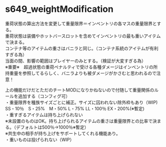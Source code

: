 # s649_weightModification
重荷状態の算出方法を変更して重量限界＝インベントリの各マスの重量限界とする。  
重荷状態は装備やホットバースロットを含めてインベントリの最も重いアイテムで決まる。  
コンテナ等のアイテムの重さはバニラと同じ。（コンテナ系統のアイテムが有利すぎる為）  
当面の間、影響の範囲はプレイヤーのみとする。（検証が大変すぎる為）  
※重要※　超過状態の重荷ペナルティで受ける各種ダメージはインベントリの所持重量を参照してるらしく、バニラよりも被ダメージがかさむと思われるので注意！  

上の機能だけだとただのチートMODになりかねないので付随して重量関係のルールを追加する（コンフィグ可）  
・重量限界を種族サイズごとに補正。サイズに囚われない除外枠もあり（WIP)  
		SS・10％　S・25%　M・50%  L・75%  LL・100％ EX・200%(※暫定)  
・重すぎるアイテムは持ち上げられない  
    ※未設置のものはOK。持ち上げられるアイテムの重さは重量限界との比率で決まる。（デフォルトは500％→1000％※暫定）    
    ※共生中の相手が持ち上げをサポートしてくれる機能あり。  
・重いものは投げられない（WIP）  

